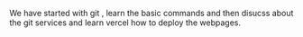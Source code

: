 We have started with git , learn the basic commands and then disucss about the git services and learn vercel how to deploy the webpages.